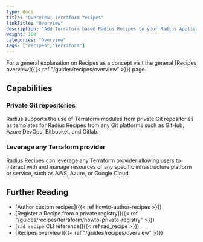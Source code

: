 ```yaml
---
type: docs
title: "Overview: Terraform recipes"
linkTitle: "Overview"
description: "Add Terraform based Radius Recipes to your Radius Application"
weight: 100
categories: "Overview"
tags: ["recipes","Terraform"]
---
```


For a general explanation on Recipes as a concept visit the general [Recipes overview]({{< ref "/guides/recipes/overview" >}}) page.

## Capabilities

### Private Git repositories

Radius supports the use of Terraform modules from private Git repositories as templates for Radius Recipes from any Git platforms such as GitHub, Azure DevOps, Bitbucket, and Gitlab.

### Leverage any Terraform provider

Radius Recipes can leverage any Terraform provider allowing users to interact with and manage resources of any specific infrastructure platform or service, such as AWS, Azure, or Google Cloud.

## Further Reading

- [Author custom recipes]({{< ref howto-author-recipes >}})
- [Register a Recipe from a private registry]({{< ref "/guides/recipes/terraform/howto-private-registry" >}})
- [`rad recipe` CLI reference]({{< ref rad_recipe >}})
- [Recipes overview]({{< ref "/guides/recipes/overview" >}})
